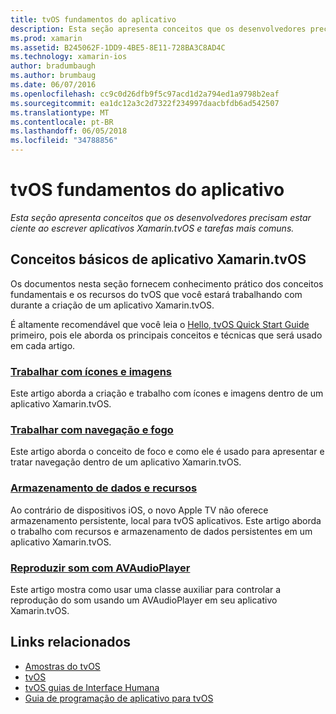 ```yaml
---
title: tvOS fundamentos do aplicativo
description: Esta seção apresenta conceitos que os desenvolvedores precisam estar ciente ao escrever aplicativos Xamarin.tvOS e tarefas mais comuns.
ms.prod: xamarin
ms.assetid: B245062F-1DD9-4BE5-8E11-728BA3C8AD4C
ms.technology: xamarin-ios
author: bradumbaugh
ms.author: brumbaug
ms.date: 06/07/2016
ms.openlocfilehash: cc9c0d26dfb9f5c97acd1d2a794ed1a9798b2eaf
ms.sourcegitcommit: ea1dc12a3c2d7322f234997daacbfdb6ad542507
ms.translationtype: MT
ms.contentlocale: pt-BR
ms.lasthandoff: 06/05/2018
ms.locfileid: "34788856"
---
```

# <a name="tvos-application-fundamentals"></a>tvOS fundamentos do aplicativo

_Esta seção apresenta conceitos que os desenvolvedores precisam estar ciente ao escrever aplicativos Xamarin.tvOS e tarefas mais comuns._

<a name="Xamarin.tvOS-Application-Fundamentals" />

## <a name="xamarintvos-application-fundamentals"></a>Conceitos básicos de aplicativo Xamarin.tvOS

Os documentos nesta seção fornecem conhecimento prático dos conceitos fundamentais e os recursos do tvOS que você estará trabalhando com durante a criação de um aplicativo Xamarin.tvOS.

É altamente recomendável que você leia o [Hello, tvOS Quick Start Guide](~/ios/tvos/get-started/hello-tvos.md) primeiro, pois ele aborda os principais conceitos e técnicas que será usado em cada artigo.

<a name="Working-with-Icons-and-Images" />

### <a name="working-with-icons-and-imagesiostvosapp-fundamentalsicons-imagesmd"></a>[Trabalhar com ícones e imagens](~/ios/tvos/app-fundamentals/icons-images.md)

Este artigo aborda a criação e trabalho com ícones e imagens dentro de um aplicativo Xamarin.tvOS.

<a name="Working-with-Navigation-and-Focus" />

### <a name="working-with-navigation-and-focusiostvosapp-fundamentalsnavigation-focusmd"></a>[Trabalhar com navegação e fogo](~/ios/tvos/app-fundamentals/navigation-focus.md)

Este artigo aborda o conceito de foco e como ele é usado para apresentar e tratar navegação dentro de um aplicativo Xamarin.tvOS.

<a name="Resources-and-Data-Storage" />

### <a name="resources-and-data-storageiostvosapp-fundamentalsresources-data-storagemd"></a>[Armazenamento de dados e recursos](~/ios/tvos/app-fundamentals/resources-data-storage.md)

Ao contrário de dispositivos iOS, o novo Apple TV não oferece armazenamento persistente, local para tvOS aplicativos. Este artigo aborda o trabalho com recursos e armazenamento de dados persistentes em um aplicativo Xamarin.tvOS.

<a name="Playing-Sound-with-AVAudioPlayer" />

### <a name="playing-sound-with-avaudioplayeriostvosapp-fundamentalssoundsmd"></a>[Reproduzir som com AVAudioPlayer](~/ios/tvos/app-fundamentals/sounds.md)

Este artigo mostra como usar uma classe auxiliar para controlar a reprodução do som usando um AVAudioPlayer em seu aplicativo Xamarin.tvOS.

## <a name="related-links"></a>Links relacionados

- [Amostras do tvOS](https://developer.xamarin.com/samples/tvos/all/)
- [tvOS](https://developer.apple.com/tvos/)
- [tvOS guias de Interface Humana](https://developer.apple.com/tvos/human-interface-guidelines/)
- [Guia de programação de aplicativo para tvOS](https://developer.apple.com/library/prerelease/tvos/documentation/General/Conceptual/AppleTV_PG/)
